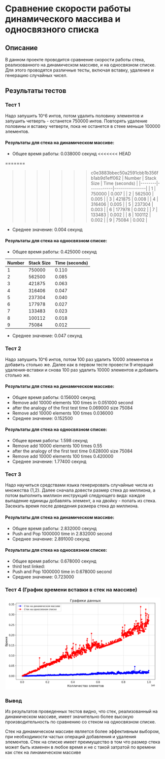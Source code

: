 # Сравнение скорости работы динамического массива и односвязного списка

## Описание

В данном проекте проводится сравнение скорости работы стека, реализованного на динамическом массиве, и на односвязном списке. Для этого проводятся различные тесты, включая вставку, удаление и генерацию случайных чисел.

## Результаты тестов

### Тест 1

Надо запушить 10^6 интов, потом удалить половину элементов и запушить четверть - останется 750000 интов. Повторять удаление половины и вставку четверти, пока не останется в стеке меньше 100000 элементов.

#### Результаты для стека на динамическом массиве:
- Общее время работы: 0.038000 секунд
<<<<<<< HEAD

=======
  
>>>>>>> c0e3883bbec50a2591cbb1b356fb1ab9d1eff062
| Number | Stack Size | Time (seconds) |
|--------|------------|----------------|
|   1    |   750000   |     0.007      |
|   2    |   562500   |     0.005      |
|   3    |   421875   |     0.008      |
|   4    |   316406   |     0.005      |
|   5    |   237304   |     0.003      |
|   6    |   177978   |     0.002      |
|   7    |   133483   |     0.002      |
|   8    |   100112   |     0.002      |
|   9    |   75084    |     0.002      |

- Среднее значение: 0.004 секунд

#### Результаты для стека на односвязном списке:
- Общее время работы: 0.425000 секунд

| Number | Stack Size | Time (seconds) |
|--------|------------|----------------|
|   1    |   750000   |     0.110      |
|   2    |   562500   |     0.085      |
|   3    |   421875   |     0.063      |
|   4    |   316406   |     0.047      |
|   5    |   237304   |     0.040      |
|   6    |   177978   |     0.027      |
|   7    |   133483   |     0.023      |
|   8    |   100112   |     0.018      |
|   9    |   75084    |     0.012      |

- Среднее значение: 0.047 секунд

### Тест 2

Надо запушить 10^6 интов, потом 100 раз удалить 10000 элементов и добавить столько же. Далее как в первом тесте провести 9 итераций удаления-вставки и снова 100 раз удалить 10000 элементов и добавить столько же.

#### Результаты для стека на динамическом массиве:
- Общее время работы: 0.156000 секунд
- Remove add 10000 elements 100 times in 0.051000 second
- after the analogy of the first test time 0.069000 size 75084 
- Remove add 10000 elements 100 times 0.036000
- Среднее значение: 0.152500

#### Результаты для стека на односвязном списке:
- Общее время работы: 1.598 секунд
- Remove add 10000 elements 100 times 0.55
- after the analogy of the first test time 0.628000 size 75084
- Remove add 10000 elements 100 times 0.420000
- Среднее значение: 1.77400 секунд

### Тест 3

Надо научиться средствами языка генерировать случайные числа из множества {1,2}. Далее сначала довести размер стека до миллиона, а потом выполнить миллион инструкций следующего вида: каждое выпадение единицы добавлять элемент, а на двойку - попать из стека. Засекать время после доведения размера стека до миллиона.

#### Результаты для стека на динамическом массиве:
- Общее время работы: 2.832000 секунд
- Push and Pop 1000000 time in 2.832000 second
- Среднее значение: 2.891000 секунд

#### Результаты для стека на односвязном списке:
- Общее время работы: 0.678000 секунд
- third test linked:
- Push and Pop 1000000 time in 0.678000 second
- Среднее значение: 0.723000

### Тест 4 (График времени вставки в стек на массиве)

![График времени вставки в стек на массиве](https://github.com/avarxx/Lab2024/blob/Review/Stack/plot.png)

### Вывод 
Из результатов проведенных тестов видно, что стек, реализованный на динамическом массиве, имеет значительно более высокую производительность по  сравнению со стеком на односвязном списке.

Стек на динамическом массиве является более эффективным выбором, при необходимости частых операций добавления и удаления элементов. Стек на списке имеет преимущество в том что размер стека может быть изменен в любое время и не с такой затратой по времени как стек на линамическом массиве
